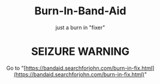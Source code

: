 <center>

# Burn-In-Band-Aid
just a burn in "fixer"

# SEIZURE WARNING
Go to "[https://bandaid.searchforjohn.com/burn-in-fix.html](https://bandaid.searchforjohn.com/burn-in-fix.html)"

</center>
